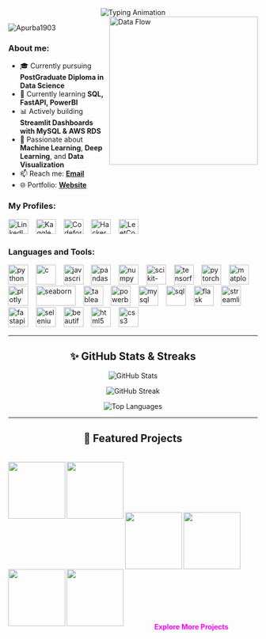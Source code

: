 <div align="center">
  <img src="https://readme-typing-svg.herokuapp.com?font=Fira+Code&weight=700&size=26&duration=3000&pause=1000&color=FF4081&background=00000000&center=true&vCenter=true&width=500&lines=Apurba+Halder;Data+Scientist+%7C+Data+Analyst;Problem+Solver" alt="Typing Animation"/>
</div>



<img align="right" alt="Data Flow" width="300" src="https://i.giphy.com/media/ZVik7pBtu9dNS/giphy.gif">



<p align="left">
  <img src="https://komarev.com/ghpvc/?username=Apurba1903&label=Profile%20views&color=0e75b6&style=flat" alt="Apurba1903" />
</p>



<h3 align="left">About me:</h3>

- 🎓 Currently pursuing **PostGraduate Diploma in Data Science**  
- 🌱 Currently learning **SQL, FastAPI, PowerBI**  
- 📊 Actively building **Streamlit Dashboards with MySQL & AWS RDS**  
- 🔹 Passionate about **Machine Learning**, **Deep Learning**, and **Data Visualization**  
- 📫 Reach me: **[Email](mailto:apurba1903@gmail.com)**  
- 🌐 Portfolio: **[Website](https://apurba1903.github.io/apurba_portfolio/)**



<h3 align="left">My Profiles:</h3>
<p align="left">
  <a href="https://www.linkedin.com/in/apurba1903" target="_blank"><img src="https://raw.githubusercontent.com/rahuldkjain/github-profile-readme-generator/master/src/images/icons/Social/linked-in-alt.svg" alt="LinkedIn" height="30" width="40" /></a>
  &nbsp;&nbsp;
  <a href="https://www.kaggle.com/apurbahalder" target="_blank"><img src="https://upload.wikimedia.org/wikipedia/commons/7/7c/Kaggle_logo.png" alt="Kaggle" height="30" width="40" /></a>
  &nbsp;&nbsp;
  <a href="https://codeforces.com/profile/Apurba1903" target="_blank"><img src="https://raw.githubusercontent.com/rahuldkjain/github-profile-readme-generator/master/src/images/icons/Social/codeforces.svg" alt="Codeforces" height="30" width="40" /></a>
  &nbsp;&nbsp;
  <a href="https://www.hackerrank.com/profile/apurba1903" target="_blank"><img src="https://raw.githubusercontent.com/rahuldkjain/github-profile-readme-generator/master/src/images/icons/Social/hackerrank.svg" alt="HackerRank" height="30" width="40" /></a>
  &nbsp;&nbsp;
  <a href="https://leetcode.com/u/Apurba1903/" target="_blank"><img src="https://raw.githubusercontent.com/rahuldkjain/github-profile-readme-generator/master/src/images/icons/Social/leet-code.svg" alt="LeetCode" height="30" width="40" /></a>
  &nbsp;&nbsp;
</p>



<h3 align="left">Languages and Tools:</h3>
<p align="left">
  
  <!-- Programming Languages -->
  <img src="https://cdn.jsdelivr.net/gh/devicons/devicon/icons/python/python-original.svg" alt="python" width="40" height="40"/>
    &nbsp;&nbsp;
  <img src="https://cdn.jsdelivr.net/gh/devicons/devicon/icons/c/c-original.svg" alt="c" width="40" height="40"/>
    &nbsp;&nbsp;
  <img src="https://cdn.jsdelivr.net/gh/devicons/devicon/icons/javascript/javascript-original.svg" alt="javascript" width="40" height="40"/>
    &nbsp;&nbsp;
  
  <!-- Data Science -->
  <img src="https://cdn.jsdelivr.net/gh/devicons/devicon/icons/pandas/pandas-original-wordmark.svg" alt="pandas" width="40" height="40"/>
    &nbsp;&nbsp;
  <img src="https://cdn.jsdelivr.net/gh/devicons/devicon/icons/numpy/numpy-original-wordmark.svg" alt="numpy" width="40" height="40"/>
    &nbsp;&nbsp;
  <img src="https://upload.wikimedia.org/wikipedia/commons/0/05/Scikit_learn_logo_small.svg" alt="scikit-learn" width="40" height="40"/>
    &nbsp;&nbsp;
  <img src="https://cdn.jsdelivr.net/gh/devicons/devicon/icons/tensorflow/tensorflow-original-wordmark.svg" alt="tensorflow" width="40" height="40"/>
    &nbsp;&nbsp;
  <img src="https://cdn.jsdelivr.net/gh/devicons/devicon/icons/pytorch/pytorch-original-wordmark.svg" alt="pytorch" width="40" height="40"/>
    &nbsp;&nbsp;
  
  <!-- Visualization -->
  <img src="https://cdn.jsdelivr.net/gh/devicons/devicon/icons/matplotlib/matplotlib-original.svg" alt="matplotlib" width="40" height="40"/>
    &nbsp;&nbsp;
  <img src="https://cdn.jsdelivr.net/gh/devicons/devicon/icons/plotly/plotly-original-wordmark.svg" alt="plotly" width="40" height="40"/>
    &nbsp;&nbsp;
  <img src="https://seaborn.pydata.org/_static/logo-wide-lightbg.svg" alt="seaborn" width="80" height="40"/>
    &nbsp;&nbsp;
  <img src="https://cdn.worldvectorlogo.com/logos/tableau-software.svg" alt="tableau" width="40" height="40"/>
    &nbsp;&nbsp;
  <img src="https://upload.wikimedia.org/wikipedia/commons/thumb/c/cf/New_Power_BI_Logo.svg/630px-New_Power_BI_Logo.svg.png" alt="powerbi" width="40" height="40"/>
    &nbsp;&nbsp;
  
  <!-- Databases -->
  <img src="https://cdn.jsdelivr.net/gh/devicons/devicon/icons/mysql/mysql-original-wordmark.svg" alt="mysql" width="40" height="40"/>
    &nbsp;&nbsp;
  <img src="https://upload.wikimedia.org/wikipedia/commons/8/87/Sql_data_base_with_logo.png" alt="sql" width="40" height="40"/>
    &nbsp;&nbsp;
  
  <!-- Web Frameworks -->
  <img src="https://cdn.jsdelivr.net/gh/devicons/devicon/icons/flask/flask-original-wordmark.svg" alt="flask" width="40" height="40"/>
    &nbsp;&nbsp;
  <img src="https://streamlit.io/images/brand/streamlit-mark-color.svg" alt="streamlit" width="40" height="40"/>
    &nbsp;&nbsp;
  <img src="https://fastapi.tiangolo.com/img/logo-margin/logo-teal.png" alt="fastapi" width="40" height="40"/>
    &nbsp;&nbsp;
  
  <!-- Web Scraping -->
  <img src="https://cdn.jsdelivr.net/gh/devicons/devicon/icons/selenium/selenium-original.svg" alt="selenium" width="40" height="40"/>
    &nbsp;&nbsp;
  <img src="https://www.crummy.com/software/BeautifulSoup/bs4/doc/_images/6.1.jpg" alt="beautifulsoup" width="40" height="40"/>
    &nbsp;&nbsp;

   <!-- Web Development -->
  <img src="https://cdn.jsdelivr.net/gh/devicons/devicon/icons/html5/html5-original.svg" alt="html5" width="40" height="40"/>
    &nbsp;&nbsp;
  <img src="https://cdn.jsdelivr.net/gh/devicons/devicon/icons/css3/css3-original.svg" alt="css3" width="40" height="40"/>
    &nbsp;&nbsp;
    
</p>



---



<h2 align="center">✨ GitHub Stats & Streaks</h2>

<p align="center">
  <img src="https://github-readme-stats.vercel.app/api?username=Apurba1903&show_icons=true&theme=tokyonight&hide_border=true" alt="GitHub Stats"/>
</p>

<p align="center">
  <img src="https://github-readme-streak-stats.herokuapp.com?user=Apurba1903&theme=tokyonight&hide_border=true&date_format=j%20M%5B%20Y%5D&background=00000000" alt="GitHub Streak"/>
</p>

<p align="center">
  <img src="https://github-readme-stats.vercel.app/api/top-langs/?username=Apurba1903&layout=compact&theme=tokyonight&hide_border=true" alt="Top Languages"/>
</p>



---



<h2 align="center">🚀 Featured Projects</h2>
<br>
<div width="100%" align="center">
  <a align="left" href="https://github.com/Apurba1903/smartprix_phone_data" title="Smartprix Phone Data Scraper">
    <img align="left" height="115" src="https://github-readme-stats.vercel.app/api/pin/?username=Apurba1903&repo=smartprix_phone_data&theme=radical&border_color=FF00FF&border_radius=10&hide_border=false&show_owner=false">
  </a>
  <a align="left" href="https://github.com/Apurba1903/laptop-price-predictor" title="Laptop Price Predictor">
    <img align="left" height="115" src="https://github-readme-stats.vercel.app/api/pin/?username=Apurba1903&repo=laptop-price-predictor&theme=radical&border_color=FF00FF&border_radius=10&hide_border=false&show_owner=false">
  </a>
</div>
<br/><br/><br/><br/><br/><br/>
<div width="100%" align="center">
  <a align="left" href="https://github.com/Apurba1903/real_state_ws" title="Real Estate Web Scraper">
    <img align="left" height="115" src="https://github-readme-stats.vercel.app/api/pin/?username=Apurba1903&repo=real_state_ws&theme=radical&border_color=FF00FF&border_radius=10&hide_border=false&show_owner=false">
  </a>
  <a align="left" href="https://github.com/Apurba1903/stock_data_ws" title="Stock Market Data Collector">
    <img align="left" height="115" src="https://github-readme-stats.vercel.app/api/pin/?username=Apurba1903&repo=stock_data_ws&theme=radical&border_color=FF00FF&border_radius=10&hide_border=false&show_owner=false">
  </a>
</div>
<br/><br/><br/><br/><br/><br/>
<div width="100%" align="center">
  <a align="left" href="https://github.com/Apurba1903/patient_management_api_using_FastAPI" title="Patient Management API">
    <img align="left" height="115" src="https://github-readme-stats.vercel.app/api/pin/?username=Apurba1903&repo=patient_management_api_using_FastAPI&theme=radical&border_color=FF00FF&border_radius=10&hide_border=false&show_owner=false">
  </a>
  <a align="left" href="https://github.com/Apurba1903/fastapi-ml-demo" title="FastAPI ML Demo">
    <img align="left" height="115" src="https://github-readme-stats.vercel.app/api/pin/?username=Apurba1903&repo=fastapi-ml-demo&theme=radical&border_color=FF00FF&border_radius=10&hide_border=false&show_owner=false">
  </a>
</div>
<br/><br/><br/><br/><br/><br/>
<h4 align="center">
  <a href="https://github.com/Apurba1903?tab=repositories" title="Show Repositories" style="color: #ff00ff; text-decoration: none;">
    Explore More Projects
  </a>
</h4>


